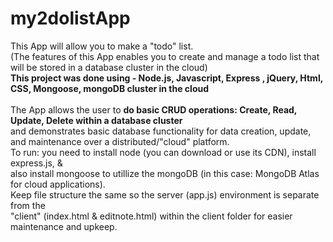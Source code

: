 # my2dolistApp <br>
This App will allow you to make a "todo" list.<br>
(The features of this App enables you to create and manage a todo list that will be stored in a database cluster in the cloud)<br>
<strong>This project was done using - Node.js, Javascript, Express , jQuery, Html, CSS, Mongoose, mongoDB cluster in the cloud</strong><br>
<br>
The App allows the user to <strong>do basic CRUD operations: Create, Read, Update, Delete within a database cluster </strong><br>
and demonstrates basic database functionality for data creation, update, and maintenance over a distributed/"cloud" platform.<br>
To run: you need to install node (you can download or use its CDN), install express.js, & <br>
also install mongoose to utillize the mongoDB (in this case: MongoDB Atlas for cloud applications).<br>
Keep file structure the same so the server (app.js) environment is separate from the  <br>
"client" (index.html & editnote.html) within the client folder for easier maintenance and upkeep.
